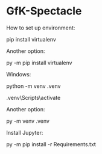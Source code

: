# GfK-Spectacle

How to set up environment:

pip install virtualenv 

Another option:

py -m pip install virtualenv

Windows:

python -m venv .venv

.venv\Scripts\activate

Another option:

py -m venv .venv

Install Jupyter:

py -m pip install -r Requirements.txt
